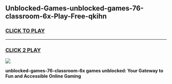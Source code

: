 
## Unblocked-Games-unblocked-games-76-classroom-6x-Play-Free-qkihn
<h3>
<a href="https://premium76.site?title=unblocked-games-76-classroom-6x&ref=09A">CLICK TO PLAY</a></h3>
<hr>

<h3>
<a href="https://premium76.site?title=unblocked-games-76-classroom-6x&ref=09A">CLICK 2 PLAY</a>
  
</h3>

<a href="https://premium76.site?title=unblocked-games-76-classroom-6x&ref=09A"><img src="https://clearcache.store/games.png"></a>


**unblocked-games-76-classroom-6x games unblocked: Your Gateway to Fun and Accessible Online Gaming**
